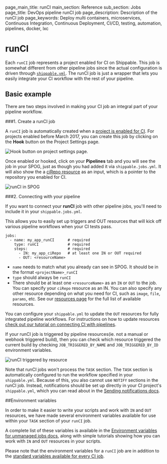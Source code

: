 page_main_title: runCI
main_section: Reference
sub_section: Jobs
page_title: DevOps pipeline runCI job
page_description: Description of the runCI job
page_keywords: Deploy multi containers, microservices, Continuous Integration, Continuous Deployment, CI/CD, testing, automation, pipelines, docker, lxc

# runCI

Each `runCI` job represents a project enabled for CI on Shippable. This job is somewhat different from other pipeline jobs since the actual configuration is driven through [`shippable.yml`](/reference/shippable-yml/). The runCI job is just a wrapper that lets you easily integrate your CI workflow with the rest of your pipeline.

## Basic example

There are two steps involved in making your CI job an integral part of your pipeline workflow.

###1. Create a runCI job

A `runCI` job is automatically created when a [project is enabled for CI](/ci/enable-project/).  For projects enabled before March 2017, you can create this job by clicking on the **Hook** button on the Project Settings page.

<img src="/images/reference/jobs/runCI/hookPipeline.png" alt="Hook button on project settings page." style="vertical-align: middle;display: block;margin-left: auto;margin-right: auto;"/>

Once enabled or hooked, click on your **Pipelines** tab and you will see the job in your SPOG, just as though you had added it via `shippable.jobs.yml`. It will also show the a [ciRepo resource](/reference/resource-ciRepo/) as an input, which is a pointer to the repository you enabled for CI.

<img src="/images/reference/jobs/runCI/runCIInSPOG.png" alt="runCI in SPOG" style="vertical-align: middle;display: block;margin-left: auto;margin-right: auto;"/>

###2. Connecting with your pipeline

If you want to connect your **runCI** job with other pipeline jobs, you'll need to include it in your `shippable.jobs.yml`.

This allows you to easily set up triggers and OUT resources that will kick off various pipeline workflows when your CI tests pass.

```
jobs:
  - name: my_app_runCI      # required
    type: runCI             # required
    steps:                  # required
      - IN: my_app_ciRepo   # at least one IN or OUT required
      - OUT: <resourceName>

```

* `name` needs to match what you already can see in SPOG.  It should be in the format `<projectName>_runCI`
* `type` should always be `runCI`
* There should be at least one `<resourceName>` as an `IN` or `OUT` to the job. You can specify your `ciRepo` resource as an IN. You can also specify any other resource depending on what you need for CI, such as `image`, `file`, `params`, etc. See our [resources page](/reference/resources-overview/) for the full list of available resources.

You can configure your `shippable.yml` to update the `OUT` resources for fully integrated pipeline workflows.  For instructions on how to update resources [check out our tutorial on connecting CI with pipelines](/ci/trigger-pipeline-jobs/).

If your runCI job is triggered by pipeline resources(ie. not a manual or webhook triggered build), then you can check which resource triggered the current build by checking `JOB_TRIGGERED_BY_NAME` and `JOB_TRIGGERED_BY_ID` environment variables.

<img src="/images/reference/jobs/runCI/runCITriggeredBy.png" alt="runCI triggered by resource" style="vertical-align: middle;display: block;margin-left: auto;margin-right: auto;"/>

Note that runCI jobs won't process the `TASK` section.  The `TASK` section is automatically configured to run the workflow specified in your `shippable.yml`.  Because of this, you also cannot use `NOTIFY` sections in the runCI job.  Instead, notifications should be set up directly in your CI project's `shippable.yml`, which you can read about in the [Sending notifications docs](/ci/send-notifications/).

##Environment variables

In order to make it easier to write your scripts and work with `IN` and `OUT` resources, we have made several environment variables available for use within your `TASK` section of your `runCI` job.

A complete list of these variables is available in the [Environment variables for unmanaged jobs docs](/reference/jobs-unmanaged/), along with simple tutorials showing how you can work with `IN` and `OUT` resources in your scripts.  

Please note that the environment variables for a `runCI` job are in addition to the [standard variables available for every CI job](/ci/environment-variables/).
